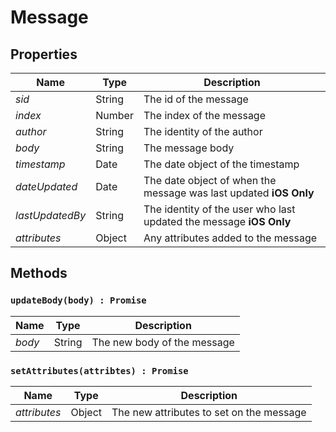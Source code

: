 # Message

## Properties
|Name |Type |Description |
|--- |--- |--- |
|*sid*|String|The id of the message
|*index*|Number|The index of the message
|*author*|String|The identity of the author
|*body*|String|The message body
|*timestamp*|Date|The date object of the timestamp
|*dateUpdated*|Date|The date object of when the message was last updated **iOS Only**
|*lastUpdatedBy*|String|The identity of the user who last updated the message **iOS Only**
|*attributes*|Object|Any attributes added to the message

## Methods

### `updateBody(body) : Promise`
|Name |Type |Description |
|--- |--- |--- |
|*body*|String|The new body of the message

### `setAttributes(attribtes) : Promise`
|Name |Type |Description |
|--- |--- |--- |
|*attributes*|Object|The new attributes to set on the message
